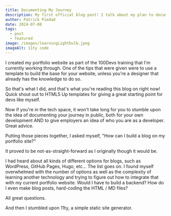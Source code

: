 ```yaml
---
title: Documenting My Journey
description: My first official blog post! I talk about my plan to document my learning journey in software development and why I think it's important.
author: Patrick Piedad
date: 2024-07-08
tags:
  - post
  - featured
image: /images/learningLightbulb.jpeg
imageAlt: 11ty code
---
```


I created my portfolio website as part of the 100Devs training that I'm currently working through. One of the tips that were given were to use a template to build the base for your website, unless you're a designer that already has the knowledge to do so. 

So that's what I did, and that's what you're reading this blog on right now! Quick shout out to HTML5 Up templates for giving a great starting point for devs like myself.

Now if you're in the tech space, it won't take long for you to stumble upon the idea of documenting your journey in public, both for your own development AND to give employers an idea of who you are as a developer. Great advice.

Putting those pieces together, I asked myself, "How can I build a blog on my portfolio site?" 

It proved to be not-as-straight-forward as I originally though it would be.

I had heard about all kinds of different options for blogs, such as WordPress, GitHub Pages, Hugo, etc... The list goes on. I found myself overwhelmed with the number of options as well as the complexity of learning another technology and trying to figure out how to integrate that with my current portfolio website. Would I have to build a backend? How do I even make blog posts, hard-coding the HTML / MD files? 

All great questions.

And then I stumbled upon 11ty, a simple static site generator.

